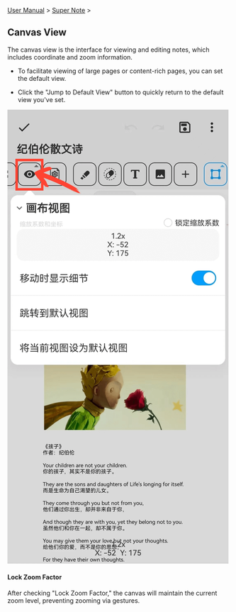 [User Manual](/dragonnest/drawnote/manual/en) > [Super Note](/dragonnest/drawnote/manual/en/super_note) >

Canvas View
---

The canvas view is the interface for viewing and editing notes, which includes coordinate and zoom information.

- To facilitate viewing of large pages or content-rich pages, you can set the default view.

- Click the "Jump to Default View" button to quickly return to the default view you've set.

![](imgs/canvas_view.png)

#### Lock Zoom Factor
After checking "Lock Zoom Factor," the canvas will maintain the current zoom level, preventing zooming via gestures.